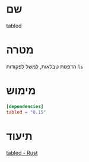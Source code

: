 # שם
tabled

# מטרה
הדפסת טבלאות, למשל לפקודות `ls`

# מימוש

```toml
[dependencies]
tabled = "0.15"
```

# תיעוד
[tabled - Rust](https://docs.rs/tabled/0.15.0/tabled/index.html)